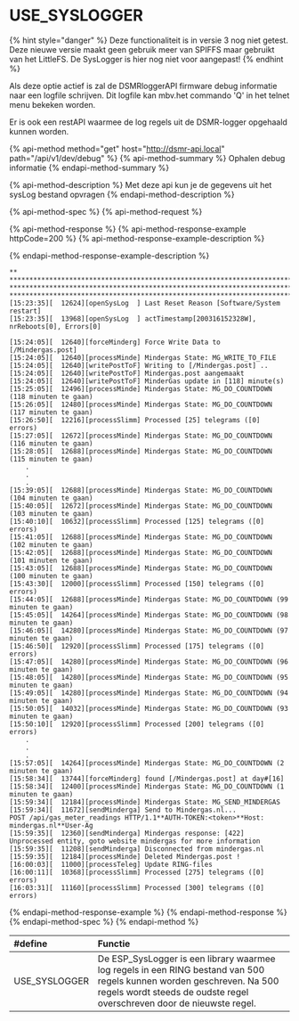 # USE\_SYSLOGGER

{% hint style="danger" %}
Deze functionaliteit is in versie 3 nog niet getest.  
Deze nieuwe versie maakt geen gebruik meer van SPIFFS maar gebruikt van het LittleFS. De SysLogger is hier nog niet voor aangepast!
{% endhint %}

Als deze optie actief is zal de DSMRloggerAPI firmware debug informatie naar een logfile schrijven. Dit logfile kan mbv.het commando 'Q' in het telnet menu bekeken worden.

Er is ook een restAPI waarmee de log regels uit de DSMR-logger opgehaald kunnen worden.

{% api-method method="get" host="http://dsmr-api.local" path="/api/v1/dev/debug" %}
{% api-method-summary %}
Ophalen debug informatie
{% endapi-method-summary %}

{% api-method-description %}
Met deze api kun je de gegevens uit het sysLog bestand opvragen
{% endapi-method-description %}

{% api-method-spec %}
{% api-method-request %}

{% api-method-response %}
{% api-method-response-example httpCode=200 %}
{% api-method-response-example-description %}

{% endapi-method-response-example-description %}

```
**
***************************************************************************************************
***************************************************************************************************
***************************************************************************************************
[15:23:35][  12624][openSysLog  ] Last Reset Reason [Software/System restart]
[15:23:35][  13968][openSysLog  ] actTimestamp[200316152328W], nrReboots[0], Errors[0]
 
[15:24:05][  12640][forceMinderg] Force Write Data to [/Mindergas.post]
[15:24:05][  12640][processMinde] Mindergas State: MG_WRITE_TO_FILE
[15:24:05][  12640][writePostToF] Writing to [/Mindergas.post] ..
[15:24:05][  12640][writePostToF] Mindergas.post aangemaakt
[15:24:05][  12640][writePostToF] MinderGas update in [118] minute(s)
[15:25:05][  12496][processMinde] Mindergas State: MG_DO_COUNTDOWN (118 minuten te gaan)
[15:26:05][  12480][processMinde] Mindergas State: MG_DO_COUNTDOWN (117 minuten te gaan)
[15:26:50][  12216][processSlimm] Processed [25] telegrams ([0] errors)
[15:27:05][  12672][processMinde] Mindergas State: MG_DO_COUNTDOWN (116 minuten te gaan)
[15:28:05][  12688][processMinde] Mindergas State: MG_DO_COUNTDOWN (115 minuten te gaan)
    .
    .
    .
[15:39:05][  12688][processMinde] Mindergas State: MG_DO_COUNTDOWN (104 minuten te gaan)
[15:40:05][  12672][processMinde] Mindergas State: MG_DO_COUNTDOWN (103 minuten te gaan)
[15:40:10][  10632][processSlimm] Processed [125] telegrams ([0] errors)
[15:41:05][  12688][processMinde] Mindergas State: MG_DO_COUNTDOWN (102 minuten te gaan)
[15:42:05][  12688][processMinde] Mindergas State: MG_DO_COUNTDOWN (101 minuten te gaan)
[15:43:05][  12688][processMinde] Mindergas State: MG_DO_COUNTDOWN (100 minuten te gaan)
[15:43:30][  12000][processSlimm] Processed [150] telegrams ([0] errors)
[15:44:05][  12688][processMinde] Mindergas State: MG_DO_COUNTDOWN (99 minuten te gaan)
[15:45:05][  14264][processMinde] Mindergas State: MG_DO_COUNTDOWN (98 minuten te gaan)
[15:46:05][  14280][processMinde] Mindergas State: MG_DO_COUNTDOWN (97 minuten te gaan)
[15:46:50][  12920][processSlimm] Processed [175] telegrams ([0] errors)
[15:47:05][  14280][processMinde] Mindergas State: MG_DO_COUNTDOWN (96 minuten te gaan)
[15:48:05][  14280][processMinde] Mindergas State: MG_DO_COUNTDOWN (95 minuten te gaan)
[15:49:05][  14280][processMinde] Mindergas State: MG_DO_COUNTDOWN (94 minuten te gaan)
[15:50:05][  14032][processMinde] Mindergas State: MG_DO_COUNTDOWN (93 minuten te gaan)
[15:50:10][  12920][processSlimm] Processed [200] telegrams ([0] errors)
    .
    .
    .
[15:57:05][  14264][processMinde] Mindergas State: MG_DO_COUNTDOWN (2 minuten te gaan)
[15:58:34][  13744][forceMinderg] found [/Mindergas.post] at day#[16]
[15:58:34][  12400][processMinde] Mindergas State: MG_DO_COUNTDOWN (1 minuten te gaan)
[15:59:34][  12184][processMinde] Mindergas State: MG_SEND_MINDERGAS
[15:59:34][  11672][sendMinderga] Send to Mindergas.nl...
POST /api/gas_meter_readings HTTP/1.1**AUTH-TOKEN:<token>**Host: mindergas.nl**User-Ag
[15:59:35][  12360][sendMinderga] Mindergas response: [422]
Unprocessed entity, goto website mindergas for more information
[15:59:35][  11208][sendMinderga] Disconnected from mindergas.nl
[15:59:35][  12184][processMinde] Deleted Mindergas.post !
[16:00:03][  11000][processTeleg] Update RING-files
[16:00:11][  10368][processSlimm] Processed [275] telegrams ([0] errors)
[16:03:31][  11160][processSlimm] Processed [300] telegrams ([0] errors)
```
{% endapi-method-response-example %}
{% endapi-method-response %}
{% endapi-method-spec %}
{% endapi-method %}

| \#define | Functie |
| :--- | :--- |
| USE\_SYSLOGGER | De ESP\_SysLogger is een library waarmee log regels in een RING bestand van 500 regels kunnen worden geschreven. Na 500 regels wordt steeds de oudste regel overschreven door de nieuwste regel. |

